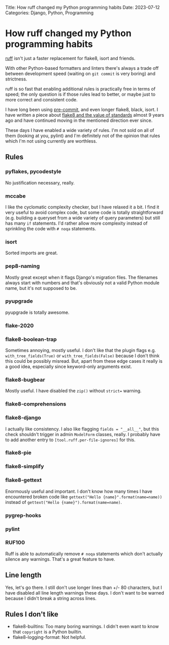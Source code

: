 Title: How ruff changed my Python programming habits
Date: 2023-07-12
Categories: Django, Python, Programming

# How ruff changed my Python programming habits

[ruff](https://beta.ruff.rs/) isn't just a faster replacement for flake8, isort
and friends.

With other Python-based formatters and linters there's always a trade off
between development speed (waiting on `git commit` is very boring) and
strictness.

ruff is so fast that enabling additional rules is practically free in terms of
speed; the only question is if those rules lead to better, or maybe just to
more correct and consistent code.

I have long been using [pre-commit](https://pre-commit.com/), and even longer
flake8, black, isort. I have written a piece about [flake8 and the value of
standards](https://406.ch/writing/flake8-and-value-standards/) almost 9 years
ago and have continued moving in the mentioned direction ever since.

These days I have enabled a wide variety of rules. I'm not sold on all of them
(looking at you, pylint) and I'm definitely not of the opinion that rules which
I'm not using currently are worthless.

## Rules

### pyflakes, pycodestyle

No justification necessary, really.

### mccabe

I like the cyclomatic complexity checker, but I have relaxed it a bit. I find it very useful to avoid complex code, but some code is totally straightforward (e.g. building a queryset from a wide variety of query parameters) but still has many `if` statements. I'd rather allow more complexity instead of sprinkling the code with `# noqa` statements.

### isort

Sorted imports are great.

### pep8-naming

Mostly great except when it flags Django's migration files. The filenames
always start with numbers and that's obviously not a valid Python module name,
but it's not supposed to be.

### pyupgrade

pyupgrade is totally awesome.

### flake-2020

### flake8-boolean-trap

Sometimes annoying, mostly useful. I don't like that the plugin flags e.g. `with_tree_fields(True)` or `with_tree_fields(False)` because I don't think this could be possibly misread. But, apart from these edge cases it really is a good idea, especially since keyword-only arguments exist.

### flake8-bugbear

Mostly useful. I have disabled the `zip()` without `strict=` warning.

### flake8-comprehensions

### flake8-django

I actually like consistency. I also like flagging `fields = "__all__"`, but this check shouldn't trigger in admin `ModelForm` classes, really. I probably have to add another entry to `[tool.ruff.per-file-ignores]` for this.

### flake8-pie

### flake8-simplify

### flake8-gettext

Enormously useful and important. I don't know how many times I have encountered broken code like `gettext("Hello {name}".format(name=name))` instead of `gettext("Hello {name}").format(name=name)`.

### pygrep-hooks

### pylint

### RUF100

Ruff is able to automatically remove `# noqa` statements which don't actually silence any warnings. That's a great feature to have.

## Line length

Yes, let's go there. I still don't use longer lines than +/- 80 characters, but
I have disabled all line length warnings these days. I don't want to be warned
because I didn't break a string across lines.

## Rules I don't like

- flake8-builtins: Too many boring warnings. I didn't even want to know that
  `copyright` is a Python builtin.
- flake8-logging-format: Not helpful.
